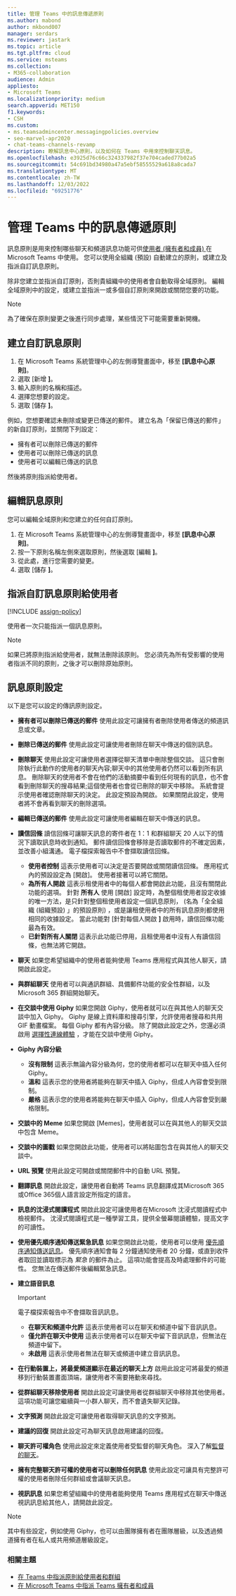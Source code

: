 ```yaml
---
title: 管理 Teams 中的訊息傳遞原則
ms.author: mabond
author: mkbond007
manager: serdars
ms.reviewer: jastark
ms.topic: article
ms.tgt.pltfrm: cloud
ms.service: msteams
ms.collection:
- M365-collaboration
audience: Admin
appliesto:
- Microsoft Teams
ms.localizationpriority: medium
search.appverid: MET150
f1.keywords:
- CSH
ms.custom:
- ms.teamsadmincenter.messagingpolicies.overview
- seo-marvel-apr2020
- chat-teams-channels-revamp
description: 瞭解訊息中心原則，以及如何在 Teams 中用來控制聊天訊息。
ms.openlocfilehash: e3925d76c66c324337982f37e704caded77b02a5
ms.sourcegitcommit: 54c691bd34980a47a5ebf58555529a618a8cada7
ms.translationtype: MT
ms.contentlocale: zh-TW
ms.lasthandoff: 12/03/2022
ms.locfileid: "69251776"
---
```

# <a name="manage-messaging-policies-in-teams"></a>管理 Teams 中的訊息傳遞原則

<!--- Add zone marker here--->

訊息原則是用來控制哪些聊天和頻道訊息功能可供[使用者 (擁有者和成員) ](assign-roles-permissions.md)在 Microsoft Teams 中使用。 您可以使用全組織 (預設) 自動建立的原則，或建立及指派自訂訊息原則。

除非您建立並指派自訂原則，否則貴組織中的使用者會自動取得全域原則。 編輯全域原則中的設定，或建立並指派一或多個自訂原則來開啟或關閉您要的功能。

> [!NOTE]
> 為了確保在原則變更之後進行同步處理，某些情況下可能需要重新開機。 

## <a name="create-a-custom-messaging-policy"></a>建立自訂訊息原則

1. 在 Microsoft Teams 系統管理中心的左側導覽畫面中，移至 **[訊息中心原則]**。
2. 選取 [新增 **]**。
3. 輸入原則的名稱和描述。
4. 選擇您想要的設定。
5. 選取 [儲存 **]**。

例如，您想要確認未刪除或變更已傳送的郵件。 建立名為「保留已傳送的郵件」的新自訂原則，並關閉下列設定：

- 擁有者可以刪除已傳送的郵件
- 使用者可以刪除已傳送的訊息
- 使用者可以編輯已傳送的訊息

然後將原則指派給使用者。

## <a name="edit-a-messaging-policy"></a>編輯訊息原則

您可以編輯全域原則和您建立的任何自訂原則。

1. 在 Microsoft Teams 系統管理中心的左側導覽畫面中，移至 **[訊息中心原則]**。
2. 按一下原則名稱左側來選取原則，然後選取 [編輯 **]**。
3. 從此處，進行您需要的變更。
4. 選取 [儲存 **]**。

## <a name="assign-a-custom-messaging-policy-to-users"></a>指派自訂訊息原則給使用者

[!INCLUDE [assign-policy](includes/assign-policy.md)]

使用者一次只能指派一個訊息原則。

> [!NOTE]
> 如果已將原則指派給使用者，就無法刪除該原則。 您必須先為所有受影響的使用者指派不同的原則，之後才可以刪除原始原則。

<!--- End zone marker here--->

## <a name="messaging-policy-settings"></a>訊息原則設定

以下是您可以設定的傳訊原則設定。

- **擁有者可以刪除已傳送的郵件**  使用此設定可讓擁有者刪除使用者傳送的頻道訊息或文章。
- **刪除已傳送的郵件** 使用此設定可讓使用者刪除在聊天中傳送的個別訊息。
- **刪除聊天** 使用此設定可讓使用者選擇從聊天清單中刪除整個交談。 這只會刪除執行此動作的使用者的聊天內容;聊天中的其他使用者仍然可以看到所有訊息。 刪除聊天的使用者不會在他們的活動摘要中看到任何現有的訊息，也不會看到刪除聊天的搜尋結果;這個使用者也會從已刪除的聊天中移除。 系統會提示使用者確認刪除聊天的決定。 此設定預設為開啟。 如果關閉此設定，使用者將不會再看到聊天的刪除選項。
- **編輯已傳送的郵件** 使用此設定可讓使用者編輯在聊天中傳送的訊息。
- **讀信回條** 讀信回條可讓聊天訊息的寄件者在 1：1 和群組聊天 20 人以下的情況下讀取訊息時收到通知。 郵件讀信回條會移除是否讀取郵件的不確定因素，並改善小組溝通。 電子檔探索報告中不會擷取讀信回條。  
  - **使用者控制** 這表示使用者可以決定是否要開啟或關閉讀信回條。 應用程式內的預設設定為 [開啟]。 使用者接著可以將它關閉。
  - **為所有人開啟** 這表示租使用者中的每個人都會開啟此功能，且沒有關閉此功能的選項。 針對 **所有人** 使用 [開啟] 設定時，為整個租使用者設定收據的唯一方法，是只針對整個租使用者設定一個訊息原則， (名為「全全組織 (組織預設) 」的預設原則) ，或是讓租使用者中的所有訊息原則都使用相同的收據設定。 當此功能對 [針對每個人開啟 **]** 啟用時，讀信回條功能最為有效。
  - **已針對所有人關閉** 這表示此功能已停用，且租使用者中沒有人有讀信回條，也無法將它開啟。
<a name="bkchat"> </a>

- **聊天**  如果您希望組織中的使用者能夠使用 Teams 應用程式與其他人聊天，請開啟此設定。
- **與群組聊天** 使用者可以與通訊群組、具備郵件功能的安全性群組，以及Microsoft 365 群組開始聊天。
- **在交談中使用 Giphy**  如果您開啟 Giphy，使用者就可以在與其他人的聊天交談中加入 Giphy。 Giphy 是線上資料庫和搜尋引擎，允許使用者搜尋和共用 GIF 動畫檔案。 每個 Giphy 都有內容分級。 除了開啟此設定之外，您還必須啟用 [選擇性連線體驗](/deployoffice/privacy/manage-privacy-controls#policy-setting-for-optional-connected-experiences) ，才能在交談中使用 Giphy。
- **Giphy 內容分級**
  - **沒有限制** 這表示無論內容分級為何，您的使用者都可以在聊天中插入任何 Giphy。
  - **溫和**  這表示您的使用者將能夠在聊天中插入 Giphy，但成人內容會受到限制。
  - **嚴格**  這表示您的使用者將能夠在聊天中插入 Giphy，但成人內容會受到嚴格限制。
- **交談中的 Meme** 如果您開啟 [Memes]，使用者就可以在與其他人的聊天交談中包含 Meme。
- **交談中的圖戳** 如果您開啟此功能，使用者可以將貼圖包含在與其他人的聊天交談中。
- **URL 預覽** 使用此設定可開啟或關閉郵件中的自動 URL 預覽。
- **翻譯訊息** 開啟此設定，讓使用者自動將 Teams 訊息翻譯成其Microsoft 365 或Office 365個人語言設定所指定的語言。
- **訊息的沈浸式閱讀程式** 開啟此設定可讓使用者在Microsoft 沈浸式閱讀程式中檢視郵件。 沈浸式閱讀程式是一種學習工具，提供全螢幕閱讀體驗，提高文字的可讀性。
- **使用優先順序通知傳送緊急訊息** 如果您開啟此功能，使用者可以使用 [優先順序通知傳送訊息](https://support.microsoft.com/article/mark-a-message-as-important-or-urgent-in-teams-ea99d5b6-1317-4550-8d75-86ff14cd4462)。 優先順序通知會每 2 分鐘通知使用者 20 分鐘，或直到收件者取回並讀取標示為 *緊急* 的郵件為止。 這項功能會提高及時處理郵件的可能性。 您無法在傳送郵件後編輯緊急訊息。
- **建立語音訊息**
  > [!Important]
  > 電子檔探索報告中不會擷取音訊訊息。
  - **在聊天和頻道中允許** 這表示使用者可以在聊天和頻道中留下音訊訊息。
  - **僅允許在聊天中使用** 這表示使用者可以在聊天中留下音訊訊息，但無法在頻道中留下。
  - **未啟用** 這表示使用者無法在聊天或頻道中建立音訊訊息。  
- **在行動裝置上，將最愛頻道顯示在最近的聊天上方** 啟用此設定可將最愛的頻道移到行動裝置畫面頂端，讓使用者不需要捲動來尋找。
- **從群組聊天移除使用者** 開啟此設定可讓使用者從群組聊天中移除其他使用者。 這項功能可讓您繼續與一小群人聊天，而不會遺失聊天記錄。
- **文字預測** 開啟此設定可讓使用者取得聊天訊息的文字預測。
- **建議的回復**  開啟此設定可為聊天訊息啟用建議的回復。
- **聊天許可權角色** 使用此設定來定義使用者受監督的聊天角色。 深入了解[監督的聊天](supervise-chats-edu.md)。
- **擁有完整聊天許可權的使用者可以刪除任何訊息** 使用此設定可讓具有完整許可權的使用者刪除任何群組或會議聊天訊息。
- **視訊訊息** 如果您希望組織中的使用者能夠使用 Teams 應用程式在聊天中傳送視訊訊息給其他人，請開啟此設定。

> [!NOTE]
> 其中有些設定，例如使用 Giphy，也可以由團隊擁有者在團隊層級，以及透過頻道擁有者在私人或共用頻道層級設定。

### <a name="related-topics"></a>相關主題

- [在 Teams 中指派原則給使用者和群組](assign-policies-users-and-groups.md)
- [在 Microsoft Teams 中指派 Teams 擁有者和成員](assign-roles-permissions.md)
